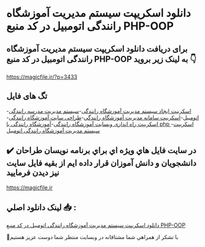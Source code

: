 # دانلود اسکریپت سیستم مدیریت آموزشگاه رانندگی اتومبیل در کد منبع PHP-OOP

## برای دریافت دانلود اسکریپت سیستم مدیریت آموزشگاه رانندگی اتومبیل در کد منبع PHP-OOP به لینک زیر بروید 👇

https://magicfile.ir/?p=3433

## تگ های فایل

-[اسکریپت ایجاد سیستم مدیریت آموزشگاه رانندگی](https://magicfile.ir/product/%d8%a7%d8%b3%da%a9%d8%b1%db%8c%d9%be%d8%aa-%d8%b3%db%8c%d8%b3%d8%aa%d9%85-%d9%85%d8%af%db%8c%d8%b1%db%8c%d8%aa-%d8%a2%d9%85%d9%88%d8%b2%d8%b4%da%af%d8%a7%d9%87-%d8%b1%d8%a7%d9%86%d9%86%d8%af%da%af%db%8c-%d8%a7%d8%aa%d9%88%d9%85%d8%a8%db%8c%d9%84-php-oop/)-[سیستم مدیریت مدرسه رانندگی اتومبیل](https://magicfile.ir/product/%d8%a7%d8%b3%da%a9%d8%b1%db%8c%d9%be%d8%aa-%d8%b3%db%8c%d8%b3%d8%aa%d9%85-%d9%85%d8%af%db%8c%d8%b1%db%8c%d8%aa-%d8%a2%d9%85%d9%88%d8%b2%d8%b4%da%af%d8%a7%d9%87-%d8%b1%d8%a7%d9%86%d9%86%d8%af%da%af%db%8c-%d8%a7%d8%aa%d9%88%d9%85%d8%a8%db%8c%d9%84-php-oop/)-[اسکریپت سامانه مدیریت آموزشگاه رانندگی](https://magicfile.ir/product/%d8%a7%d8%b3%da%a9%d8%b1%db%8c%d9%be%d8%aa-%d8%b3%db%8c%d8%b3%d8%aa%d9%85-%d9%85%d8%af%db%8c%d8%b1%db%8c%d8%aa-%d8%a2%d9%85%d9%88%d8%b2%d8%b4%da%af%d8%a7%d9%87-%d8%b1%d8%a7%d9%86%d9%86%d8%af%da%af%db%8c-%d8%a7%d8%aa%d9%88%d9%85%d8%a8%db%8c%d9%84-php-oop/)-[طراحی سایت آموزشگاه رانندگی](https://magicfile.ir/product/%d8%a7%d8%b3%da%a9%d8%b1%db%8c%d9%be%d8%aa-%d8%b3%db%8c%d8%b3%d8%aa%d9%85-%d9%85%d8%af%db%8c%d8%b1%db%8c%d8%aa-%d8%a2%d9%85%d9%88%d8%b2%d8%b4%da%af%d8%a7%d9%87-%d8%b1%d8%a7%d9%86%d9%86%d8%af%da%af%db%8c-%d8%a7%d8%aa%d9%88%d9%85%d8%a8%db%8c%d9%84-php-oop/)-[اسکریپت راه اندازی وبسایت آموزشگاه رانندگی](https://magicfile.ir/product/%d8%a7%d8%b3%da%a9%d8%b1%db%8c%d9%be%d8%aa-%d8%b3%db%8c%d8%b3%d8%aa%d9%85-%d9%85%d8%af%db%8c%d8%b1%db%8c%d8%aa-%d8%a2%d9%85%d9%88%d8%b2%d8%b4%da%af%d8%a7%d9%87-%d8%b1%d8%a7%d9%86%d9%86%d8%af%da%af%db%8c-%d8%a7%d8%aa%d9%88%d9%85%d8%a8%db%8c%d9%84-php-oop/)-[آموزشگاه رانندگی با php ](https://magicfile.ir/product/%d8%a7%d8%b3%da%a9%d8%b1%db%8c%d9%be%d8%aa-%d8%b3%db%8c%d8%b3%d8%aa%d9%85-%d9%85%d8%af%db%8c%d8%b1%db%8c%d8%aa-%d8%a2%d9%85%d9%88%d8%b2%d8%b4%da%af%d8%a7%d9%87-%d8%b1%d8%a7%d9%86%d9%86%d8%af%da%af%db%8c-%d8%a7%d8%aa%d9%88%d9%85%d8%a8%db%8c%d9%84-php-oop/)-[اسکریپت سیستم مدیریت آموزشگاه رانندگی اتومبیل](https://magicfile.ir/product/%d8%a7%d8%b3%da%a9%d8%b1%db%8c%d9%be%d8%aa-%d8%b3%db%8c%d8%b3%d8%aa%d9%85-%d9%85%d8%af%db%8c%d8%b1%db%8c%d8%aa-%d8%a2%d9%85%d9%88%d8%b2%d8%b4%da%af%d8%a7%d9%87-%d8%b1%d8%a7%d9%86%d9%86%d8%af%da%af%db%8c-%d8%a7%d8%aa%d9%88%d9%85%d8%a8%db%8c%d9%84-php-oop/)

## ✔️ در سايت فايل هاي ويژه اي براي برنامه نويسان طراحان دانشجويان و دانش آموزان قرار داده ايم از بقيه فايل سايت نيز ديدن فرماييد

https://magicfile.ir


## لينک دانلود اصلي 📥 :

[دانلود اسکریپت سیستم مدیریت آموزشگاه رانندگی اتومبیل در کد منبع PHP-OOP](https://magicfile.ir/product/%d8%a7%d8%b3%da%a9%d8%b1%db%8c%d9%be%d8%aa-%d8%b3%db%8c%d8%b3%d8%aa%d9%85-%d9%85%d8%af%db%8c%d8%b1%db%8c%d8%aa-%d8%a2%d9%85%d9%88%d8%b2%d8%b4%da%af%d8%a7%d9%87-%d8%b1%d8%a7%d9%86%d9%86%d8%af%da%af%db%8c-%d8%a7%d8%aa%d9%88%d9%85%d8%a8%db%8c%d9%84-php-oop/) 


🙏با تشکر از همراهي شما مشتاقانه در وبسایت منتظر شما دوست عزیز هستیم

